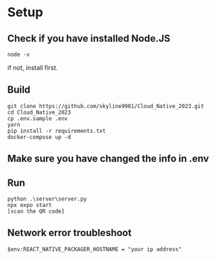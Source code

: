 # Setup

## Check if you have installed Node.JS
```
node -v
```
if not, install first.

## Build
```
git clone https://github.com/skyline9981/Cloud_Native_2023.git
cd Cloud_Native_2023
cp .env.sample .env
yarn
pip install -r requirements.txt
docker-compose up -d
```
## Make sure you have changed the info in .env
## Run
```
python .\server\server.py
npx expo start
[scan the QR code]
```

## Network error troubleshoot

```
$env:REACT_NATIVE_PACKAGER_HOSTNAME = "your ip address"
```
